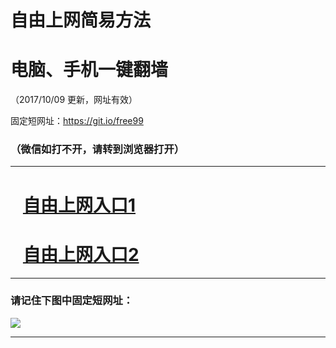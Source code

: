 ﻿# 自由上网简易方法

# 电脑、手机一键翻墙

（2017/10/09 更新，网址有效）

固定短网址：https://git.io/free99

### （微信如打不开，请转到浏览器打开）


***





# &nbsp;&nbsp; <a href="http://ft2757728497.fwq-tz-1001.info/fwqtz01.html?t=100900112905 " target="_blank">自由上网入口1</a>
# &nbsp;&nbsp; <a href="http://ft1537423119.fwq-tz-1002.info/fwqtz02.html?t=10090012119 " target="_blank">自由上网入口2</a>
***

### 请记住下图中固定短网址：

<img src="https://s3-us-west-2.amazonaws.com/fwq-1001/yjfq-20170905okok.png" /> 


***

